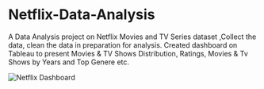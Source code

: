 # Netflix-Data-Analysis
A Data Analysis project on Netflix Movies and TV Series dataset ,Collect the data, clean the data in preparation for analysis. Created dashboard on Tableau to present Movies & TV Shows Distribution, Ratings, Movies & Tv Shows by Years and Top Genere etc. 

![Netflix Dashboard](https://user-images.githubusercontent.com/122175542/216398014-97344197-57cd-47bd-b41a-f3a6f49c9eca.png)

